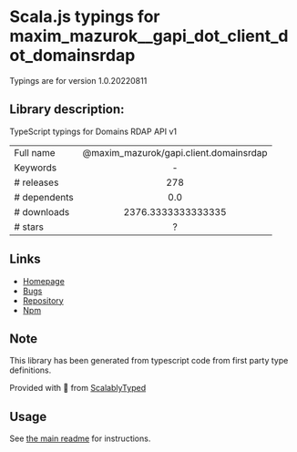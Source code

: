 
# Scala.js typings for maxim_mazurok__gapi_dot_client_dot_domainsrdap

Typings are for version 1.0.20220811

## Library description:
TypeScript typings for Domains RDAP API v1

|                    |                 |
| ------------------ | :-------------: |
| Full name          | @maxim_mazurok/gapi.client.domainsrdap |
| Keywords           | - |
| # releases         | 278 |
| # dependents       | 0.0 |
| # downloads        | 2376.3333333333335 |
| # stars            | ? |

## Links
- [Homepage](https://github.com/Maxim-Mazurok/google-api-typings-generator#readme)
- [Bugs](https://github.com/Maxim-Mazurok/google-api-typings-generator/issues)
- [Repository](https://github.com/Maxim-Mazurok/google-api-typings-generator)
- [Npm](https://www.npmjs.com/package/%40maxim_mazurok%2Fgapi.client.domainsrdap)
    


## Note
This library has been generated from typescript code from first party type definitions.

Provided with :purple_heart: from [ScalablyTyped](https://github.com/oyvindberg/ScalablyTyped)

## Usage
See [the main readme](../../readme.md) for instructions.


